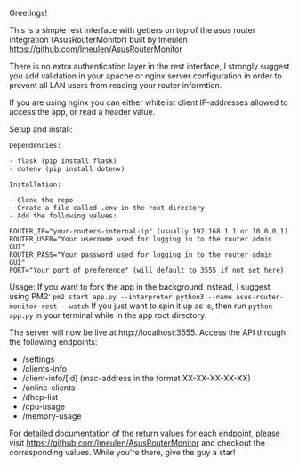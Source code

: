 Greetings!

This is a simple rest interface with getters on top of the asus router integration (AsusRouterMonitor) built by lmeulen https://github.com/lmeulen/AsusRouterMonitor

There is no extra authentication layer in the rest interface, I strongly suggest you add validation in your apache or nginx server configuration in order to prevent all LAN users from reading your router informtion.

If you are using nginx you can either whitelist client IP-addresses allowed to access the app, or read a header value.

Setup and install:

    Dependencies:

    - flask (pip install flask)
    - dotenv (pip install dotenv)

    Installation:

    - Clone the repo
    - Create a file called .env in the root directory
    - Add the following values:

    ROUTER_IP="your-routers-internal-ip" (usually 192.168.1.1 or 10.0.0.1)
    ROUTER_USER="Your username used for logging in to the router admin GUI"
    ROUTER_PASS="Your password used for logging in to the router admin GUI"
    PORT="Your port of preference" (will default to 3555 if not set here)

Usage:
If you want to fork the app in the background instead, I suggest using PM2:
`pm2 start app.py --interpreter python3 --name asus-router-monitor-rest --watch`
If you just want to spin it up as is, then run `python app.py` in your terminal while in the app root directory.

The server will now be live at http://localhost:3555.
Access the API through the following endpoints:

- /settings
- /clients-info
- /client-info/[id] (mac-address in the format XX-XX-XX-XX-XX)
- /online-clients
- /dhcp-list
- /cpu-usage
- /memory-usage

For detailed documentation of the return values for each endpoint, please visit https://github.com/lmeulen/AsusRouterMonitor and checkout the corresponding values. While you're there, give the guy a star!
